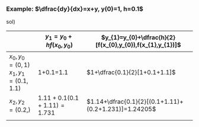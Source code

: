 ### Example: $\dfrac{dy}{dx}=x+y, y(0)=1, h=0.1$
sol)

|                                                | $y_{1}=y_{0}+hf(x_{0},y_{0})$ | $y_{1}=y_{0}+\dfrac{h}{2}[f(x_{0},y_{0}),f(x_{1},y_{1})]$ |
| ---------------------------------------------- | ----------------------------- | --------------------------------------------------------- |
| $x_{0},y_{0}=(0,1)$<br>$x_{1},y_{1}=(0.1,1.1)$ | 1+0.1=1.1<br>                 | $1+\dfrac{0.1}{2}[1+0.1+1.1]$                             |
| $x_2,y_{2}=(0.2,)$                             | $1.11+0.1(0.1+1.11)=1.731$    | $1.14+\dfrac{0.1}{2}[(0.1+1.11)+(0.2+1.231)]=1.24205$     |
|                                                |                               |                                                           |

